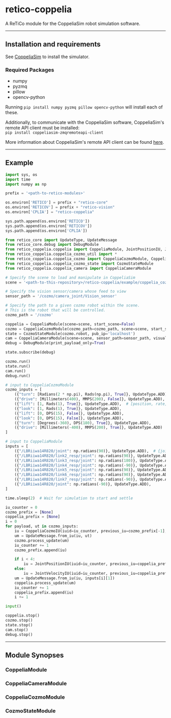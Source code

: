# retico-coppelia
A ReTiCo module for the CoppeliaSim robot simulation software.

---

## Installation and requirements
See [CoppeliaSim](https://www.coppeliarobotics.com/) to install the simulator. 

### Required Packages
- numpy
- pyzmq
- pillow
- opencv-python

Running `pip install numpy pyzmq pillow opencv-python` will install each of these.

Additionally, to communicate with the CoppeliaSim software, CoppeliaSim's remote API client must be installed:   
`pip install coppeliasim-zmqremoteapi-client`  
  
More information about CoppeliaSim's remote API client can be found [here](https://manual.coppeliarobotics.com/en/zmqRemoteApiOverview.htm).

---

## Example
```python
import sys, os
import time
import numpy as np

prefix = '<path-to-retico-modules>'

os.environ['RETICO'] = prefix + "retico-core"
os.environ['RETICOV'] = prefix + "retico-vision"
os.environ['CPLIA'] = "retico-coppelia"

sys.path.append(os.environ['RETICO'])
sys.path.append(os.environ['RETICOV'])
sys.path.append(os.environ['CPLIA'])

from retico_core import UpdateType, UpdateMessage
from retico_core.debug import DebugModule
from retico_coppelia.coppelia import CoppeliaModule, JointPositionIU, JointVelocityIU
from retico_coppelia.coppelia_cozmo_util import *
from retico_coppelia.coppelia_cozmo import CoppeliaCozmoModule, CoppeliaCozmoIU
from retico_coppelia.coppelia_cozmo_state import CozmoStateModule
from retico_coppelia.coppelia_camera import CoppeliaCameraModule

# Specify the scene to load and manipulate in CoppeliaSim
scene = '<path-to-this-repository>/retico-coppelia/example/coppelia_cozmo_example.ttt'

# Specify the vision sensor/camera whose feed to view
sensor_path = '/cozmo/camera_joint/Vision_sensor'

# Specify the path to a given cozmo robot within the scene.
# This is the robot that will be controlled.
cozmo_path = '/cozmo'

coppelia = CoppeliaModule(scene=scene, start_scene=False)
cozmo = CoppeliaCozmoModule(cozmo_path=cozmo_path, scene=scene, start_scene=True)
state = CozmoStateModule(cozmo.robot, pub_ip='localhost')
cam = CoppeliaCameraModule(scene=scene, sensor_path=sensor_path, visualizer=True)
debug = DebugModule(print_payload_only=True)

state.subscribe(debug)

cozmo.run()
state.run()
cam.run()
debug.run()

# input to CoppeliaCozmoModule
cozmo_inputs = [
    ({"turn": [Radians(2 * np.pi), Rads(np.pi), True]}, UpdateType.ADD),  # [angle, rate, wait_until_completed], update_type
    ({"drive": [Millimeters(400), MMPS(200), False]}, UpdateType.ADD),  # [distance, rate, wait_until_completed], update_type
    ({"lift": [1, Rads(1), True]}, UpdateType.ADD),  # [position, rate, wait_until_completed], update_type
    ({"look": [1, Rads(1), True]}, UpdateType.ADD),
    ({"lift": [0, DPS(15), False]}, UpdateType.ADD),
    ({"look": [0, DPS(15), False]}, UpdateType.ADD),
    ({"turn": [Degrees(-360), DPS(180), True]}, UpdateType.ADD),
    ({"drive": [Millimeters(-400), MMPS(200), True]}, UpdateType.ADD)
]

# input to CoppeliaModule
inputs = [
    ({"/LBRiiwa14R820/joint": np.radians(90)}, UpdateType.ADD),  # {joint_path: magnitude}, update_type
    ({"/LBRiiwa14R820/link2_resp/joint": np.radians(90)}, UpdateType.ADD),
    ({"/LBRiiwa14R820/link3_resp/joint": np.radians(180)}, UpdateType.ADD),
    ({"/LBRiiwa14R820/link4_resp/joint": np.radians(-90)}, UpdateType.ADD),
    ({"/LBRiiwa14R820/link5_resp/joint": np.radians(90)}, UpdateType.ADD),
    ({"/LBRiiwa14R820/link6_resp/joint": np.radians(90)}, UpdateType.ADD),
    ({"/LBRiiwa14R820/link7_resp/joint": np.radians(-90)}, UpdateType.ADD),
    ({"/LBRiiwa14R820/joint": np.radians(-90)}, UpdateType.ADD),
]

time.sleep(2)  # Wait for simulation to start and settle

iu_counter = 0
cozmo_prefix = [None]
coppelia_prefix = [None]
i = 0
for payload, ut in cozmo_inputs:
    iu = CoppeliaCozmoIU(iuid=iu_counter, previous_iu=cozmo_prefix[-1], payload=payload)
    um = UpdateMessage.from_iu(iu, ut)
    cozmo.process_update(um)
    iu_counter += 1
    cozmo_prefix.append(iu)

    if i < 4:
        iu = JointPositionIU(iuid=iu_counter, previous_iu=coppelia_prefix[-1], payload=inputs[i][0])
    else:
        iu = JointVelocityIU(iuid=iu_counter, previous_iu=coppelia_prefix[-1], payload=inputs[i][0])
    um = UpdateMessage.from_iu(iu, inputs[i][1])
    coppelia.process_update(um)
    iu_counter += 1
    coppelia_prefix.append(iu)
    i += 1

input()

coppelia.stop()
cozmo.stop()
state.stop()
cam.stop()
debug.stop()
```
---

## Module Synopses

### CoppeliaModule  

### CoppeliaCameraModule  

### CoppeliaCozmoModule

### CozmoStateModule